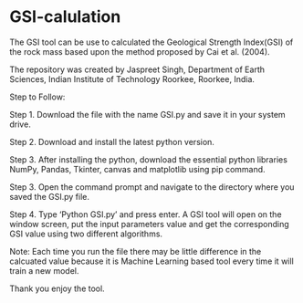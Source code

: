 # GSI-calulation

The GSI tool can be use to calculated the Geological Strength Index(GSI) of the rock mass based upon the method proposed by Cai et al. (2004).

The repository was created by Jaspreet Singh, Department of Earth Sciences, Indian Institute of Technology Roorkee, Roorkee, India.

Step to Follow:

Step 1. Download the file with the name GSI.py and save it in your system drive.

Step 2. Download and install the latest python version.

Step 3. After installing the python, download the essential python libraries NumPy, Pandas, Tkinter, canvas and matplotlib using pip command.

Step 3. Open the command prompt and navigate to the directory where you saved the GSI.py file.

Step 4. Type ‘Python GSI.py’ and press enter. A GSI tool will open on the window screen, put the input parameters value and get the corresponding GSI value using two different algorithms. 

Note: Each time you run the file there may be little difference in the calcuated value because it is Machine Learning based tool every time it will train a new model.

Thank you enjoy the tool.
